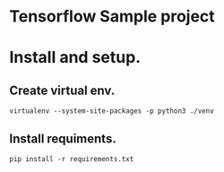# Tensorflow Sample project

# Install and setup.
## Create virtual env.
``` shell script
virtualenv --system-site-packages -p python3 ./venv
```

## Install requiments. 
``` shell script
pip install -r requirements.txt
```
